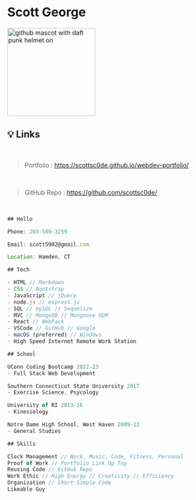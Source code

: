 # Scott George

<img src="https://octodex.github.com/images/daftpunktocat-thomas.gif" alt="github mascot with daft punk helmet on" width="200"/>

## 💡 Links

</br>

> Portfolio : https://scottsc0de.github.io/webdev-portfolio/ 

</br>

> GitHub Repo : https://github.com/scottsc0de/

</br>

```js
## Hello

Phone: 203-589-3259

Email: scott5902@gmail.com

Location: Hamden, CT
```

```js
## Tech

- HTML // Markdown
- CSS // Bootstrap
- JavaScript // jQuery
- node.js // express.js
- SQL // mySQL // Sequelize
- MVC // MongoDB // Mongoose ODM
- React // WebPack
- VSCode // GitHub // Google
- macOS (preferred) // Windows
- High Speed Internet Remote Work Station
```

```js
## School

UConn Coding Bootcamp 2022-23
- Full Stack Web Development

Southern Connecticut State University 2017
- Exercise Science, Psycology

University of RI 2013-16
- Kinesiology

Notre Dame High School, West Haven 2009-13
- General Studies
```

``` js
## Skills

Clock Management // Work, Music, Code, Fitness, Personal
Proof of Work // Portfolio Link Up Top
Reusing Code // GitHub Repo
Work Ethic // High Energy // Creativity // Efficiency
Organization // Short Simple Code
Likeable Guy
```
